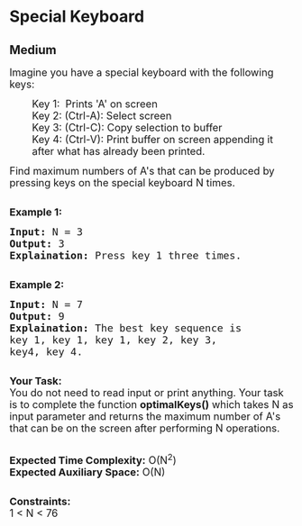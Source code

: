 # Special Keyboard
##  Medium 
<div class="problem-statement">
                <p></p><p><span style="font-size:18px">Imagine you have a special keyboard with the following keys:&nbsp;</span></p>

<p style="margin-left:40px"><span style="font-size:18px">Key 1: &nbsp;Prints 'A' on screen<br>
Key 2: (Ctrl-A): Select screen<br>
Key 3: (Ctrl-C): Copy selection to buffer<br>
Key 4: (Ctrl-V): Print buffer on screen appending it after what has already been printed. </span></p>

<p><span style="font-size:18px">Find maximum numbers of A's that can be produced by pressing keys on the special keyboard N times.&nbsp;</span></p>

<p><br>
<strong><span style="font-size:18px">Example 1:</span></strong></p>

<pre><span style="font-size:18px"><strong>Input:</strong> N = 3
<strong>Output:</strong> 3
<strong>Explaination:</strong> Press key 1 three times.</span></pre>

<p><br>
<strong><span style="font-size:18px">Example 2:</span></strong></p>

<pre><span style="font-size:18px"><strong>Input:</strong> N = 7
<strong>Output:</strong> 9
<strong>Explaination:</strong> The best key sequence is 
key 1, key 1, key 1, key 2, key 3,
key4, key 4.</span></pre>

<p><br>
<span style="font-size:18px"><strong>Your Task:</strong><br>
You do not need to read input or print anything. Your task is to complete the function <strong>optimalKeys()</strong> which takes N as input parameter and returns the maximum number of A's that can be on the screen after performing N operations.</span></p>

<p><br>
<span style="font-size:18px"><strong>Expected Time Complexity:</strong> O(N<sup>2</sup>)<br>
<strong>Expected Auxiliary Space:</strong> O(N)</span></p>

<p><br>
<span style="font-size:18px"><strong>Constraints:</strong><br>
1 &lt; N &lt; 76</span></p>
 <p></p>
            </div>